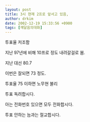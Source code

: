 ```yaml
---
layout: post
title: 3시 현재 2프로 앞서고 있음,
author: drkim
date: 2002-12-19 15:33:56 +0900
tags: [깨달음의대화]
---
```

투표율 저조함
  
지난 97년에 비해 10프로 정도 내려갈걸로 봄.
  
지난 대선 80.7
  
이번은 잘되면 73 정도.
  
투표율 75 이하면 노무현 불리
  
투표 독려합시다.
  
아는 전화번호 있으면 모두 전화합시다.
  
투표 안하는 늠과는 절교합시다.